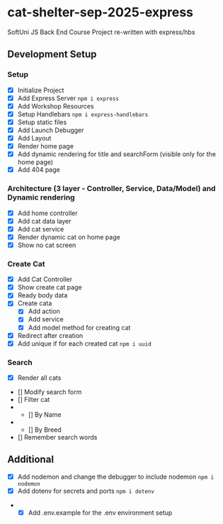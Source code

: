 # cat-shelter-sep-2025-express

SoftUni JS Back End Course Project re-written with express/hbs

## Development Setup

### Setup

-  [x] Initialize Project
-  [x] Add Express Server `npm i express`
-  [x] Add Workshop Resources
-  [x] Setup Handlebars `npm i express-handlebars`
-  [x] Setup static files
-  [x] Add Launch Debugger
-  [x] Add Layout
-  [x] Render home page
-  [x] Add dynamic rendering for title and searchForm (visible only for the home page)
-  [x] Add 404 page

### Architecture (3 layer - Controller, Service, Data/Model) and Dynamic rendering

-  [x] Add home controller
-  [x] Add cat data layer
-  [x] Add cat service
-  [x] Render dynamic cat on home page
-  [x] Show no cat screen

### Create Cat

-  [x] Add Cat Controller
-  [x] Show create cat page
-  [x] Ready body data
-  [x] Create cata
   -  [x] Add action
   -  [x] Add service
   -  [x] Add model method for creating cat
-  [x] Redirect after creation
-  [x] Add unique if for each created cat `npm i uuid`

### Search

-  [x] Render all cats
-  [] Modify search form
-  [] Filter cat
-  -  [] By Name
-  -  [] By Breed
-  [] Remember search words

## Additional

-  [x] Add nodemon and change the debugger to include nodemon `npm i nodemon`
-  [x] Add dotenv for secrets and ports `npm i dotenv`
-  -  [x] Add .env.example for the .env environment setup
